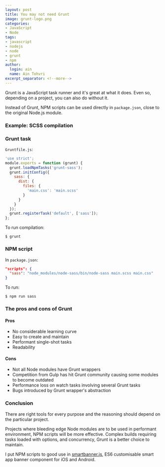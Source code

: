 ```yaml
---
layout: post
title: You may not need Grunt
image: grunt-logo.png
categories:
- JavaScript
- Node
tags:
- javascript
- nodejs
- node
- grunt
- npm
author:
  login: ain
  name: Ain Tohvri
excerpt_separator: <!--more-->
---
```

Grunt is a JavaScript task runner and it's great at what it does. Even so, depending on a project, you can also do without it.<!--more-->

Instead of Grunt, NPM scripts can be used directly in `package.json`, close to the original Node.js module.

### Example: SCSS compilation

### Grunt task

`Gruntfile.js`:

```javascript
'use strict';
module.exports = function (grunt) {
  grunt.loadNpmTasks('grunt-sass');
  grunt.initConfig({
    sass: {
      dist: {
        files: {
          'main.css': 'main.scss'
        }
      }
    }
  });
  grunt.registerTask('default', ['sass']);
};
```

To run compilation:

```
$ grunt
```

### NPM script

In `package.json`:

```json
"scripts": {
  "sass": "node_modules/node-sass/bin/node-sass main.scss main.css"
}
```

To run:

```
$ npm run sass
```

### The pros and cons of Grunt

#### Pros

- No considerable learning curve
- Easy to create and maintain
- Performant single-shot tasks
- Readability

#### Cons

- Not all Node modules have Grunt wrappers
- Competition from Gulp has hit Grunt community causing some modules to become outdated
- Performance loss on watch tasks involving several Grunt tasks
- Bugs introduced by Grunt wrapper's abstraction

### Conclusion

There are right tools for every purpose and the reasoning should depend on the particular project.

Projects where bleeding edge Node modules are to be used in performant environment, NPM scripts will be more effective. Complex builds requiring tasks loaded with options, and concurrency, Grunt is a better choice to maintain.

I put NPM scripts to good use in [smartbanner.js](https://github.com/ain/smartbanner.js/blob/918049219a39bd1e9d6b139a6019d7ca58f2ef17/package.json#L37-L51 "ECMAScript 6 based component for customisable smart app banners"), ES6 customisable smart app banner component for iOS and Android.
